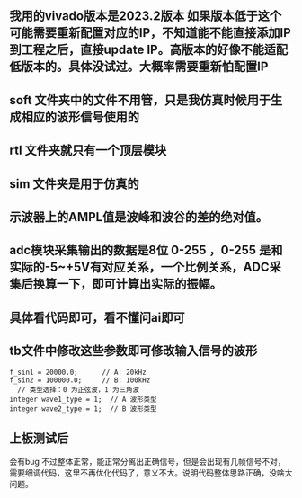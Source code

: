 ## 我用的vivado版本是2023.2版本 如果版本低于这个可能需要重新配置对应的IP，不知道能不能直接添加IP到工程之后，直接update IP。高版本的好像不能适配低版本的。具体没试过。大概率需要重新怕配置IP
## soft 文件夹中的文件不用管，只是我仿真时候用于生成相应的波形信号使用的
## rtl 文件夹就只有一个顶层模块
## sim 文件夹是用于仿真的
## 示波器上的AMPL值是波峰和波谷的差的绝对值。
## adc模块采集输出的数据是8位 0-255 ，0-255 是和实际的-5~+5V有对应关系，一个比例关系，ADC采集后换算一下，即可计算出实际的振幅。
## 具体看代码即可，看不懂问ai即可

## tb文件中修改这些参数即可修改输入信号的波形
    f_sin1 = 20000.0;      // A: 20kHz
    f_sin2 = 100000.0;     // B: 100kHz
      // 类型选择：0 为正弦波，1 为三角波
    integer wave1_type = 1;  // A 波形类型
    integer wave2_type = 1;  // B 波形类型

## 上板测试后 
  会有bug 不过整体正常，能正常分离出正确信号，但是会出现有几帧信号不对，需要细调代码，这里不再优化代码了，意义不大。说明代码整体思路正确，没啥大问题。